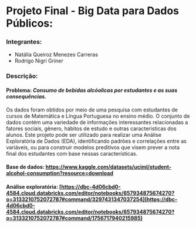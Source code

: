 # Projeto Final - Big Data para Dados Públicos:
### Integrantes: 
-  Natália Queiroz Menezes Carreras
-  Rodrigo Nigri Griner

### Descrição: 
#### Problema: *Consumo de bebidas alcóolicas por estudantes e as suas consequências.*
Os dados foram obtidos por meio de uma pesquisa com estudantes de cursos de Matemática e Língua Portuguesa no ensino médio. O conjunto de dados contém uma variedade de informações interessantes relacionadas a fatores sociais, gênero, hábitos de estudo e outras características dos alunos. Este projeto pode ser utilizado para realizar uma Análise Exploratória de Dados (EDA), identificando padrões e correlações entre as variáveis, ou para construir modelos preditivos que visem prever a nota final dos estudantes com base nessas características.

#### Base de dados: https://www.kaggle.com/datasets/uciml/student-alcohol-consumption?resource=download

#### Análise exploratória: [https://dbc-4d06cbd0-4584.cloud.databricks.com/editor/notebooks/657934875674270?o=3133210752072787#command/3297431347037254](https://dbc-4d06cbd0-4584.cloud.databricks.com/editor/notebooks/657934875674270?o=3133210752072787#command/1756717940215985)

